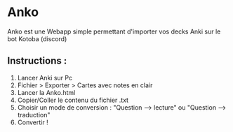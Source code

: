 # Anko
Anko est une Webapp simple permettant d'importer vos decks Anki sur le bot Kotoba (discord)

Instructions :
--------------
1) Lancer Anki sur Pc
2) Fichier > Exporter > Cartes avec notes en clair
3) Lancer la Anko.html
4) Copier/Coller le contenu du fichier .txt
5) Choisir un mode de conversion : "Question --> lecture" ou "Question --> traduction"
6) Convertir !

